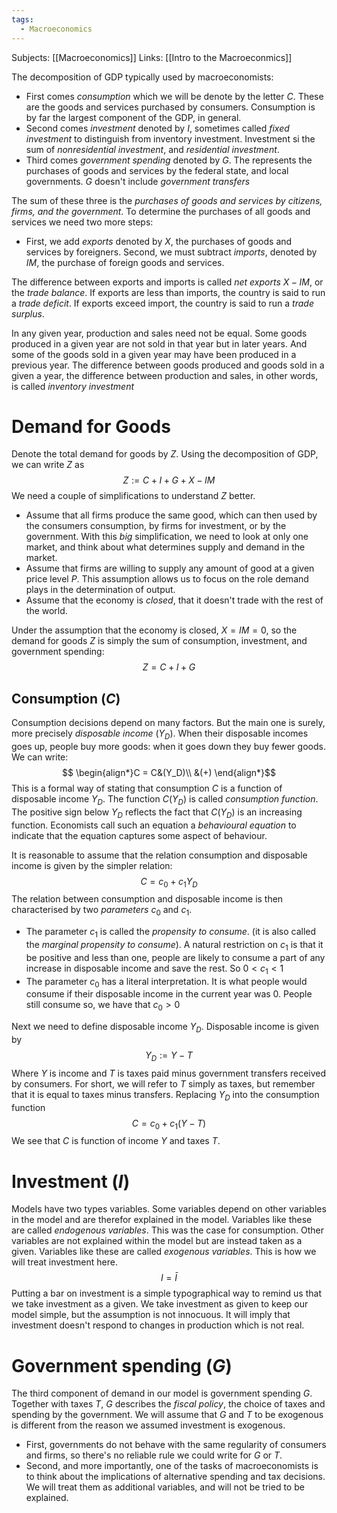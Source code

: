 ```yaml
---
tags:
  - Macroeconomics
---
```

Subjects: [[Macroeconomics]]
Links: [[Intro to the Macroeconmics]]

The decomposition of GDP typically used by macroeconomists:
- First comes *consumption* which we will be denote by the letter $C$. These are the goods and services purchased by consumers. Consumption is by far the largest component of the GDP, in general.
- Second comes *investment* denoted by $I$, sometimes called *fixed investment* to distinguish from inventory investment. Investment si the sum of *nonresidential investment*, and *residential investment*.
- Third comes *government spending* denoted by $G$. The represents the purchases of goods and services by the federal state, and local governments. $G$ doesn't include *government transfers*

The sum of these three is the *purchases of goods and services by citizens, firms, and the government*. To determine the purchases of all goods and services we need two more steps:
- First, we add *exports* denoted by $X$, the purchases of goods and services by foreigners. Second, we must subtract *imports*, denoted by $IM$, the purchase of foreign goods and services. 

The difference between exports and imports is called *net exports* $X- IM$, or the *trade balance*. If exports are less than imports, the country is said to run a *trade deficit*. If exports exceed import, the country is said to run a *trade surplus*.

In any given year, production and sales need not be equal. Some goods produced in a given year are not sold in that year but in later years. And some of the goods sold in a given year may have been produced in a previous year. The difference between goods produced and goods sold in a given a year, the difference between production and sales, in other words, is called *inventory investment*

# Demand for Goods

Denote the total demand for goods by $Z$. Using the decomposition of GDP, we can write $Z$ as $$Z:= C+ I + G+ X-IM$$
We need a couple of simplifications to understand $Z$ better.
- Assume that all firms produce the same good, which can then used by the consumers consumption, by firms for investment, or by the government. With this *big* simplification, we need to look at only one market, and think about what determines supply and demand in the market.
- Assume that firms are willing to supply any amount of good at a given price level $P$. This assumption allows us to focus on the role demand plays in the determination of output.
- Assume that the economy is *closed*, that it doesn't trade with the rest of the world. 

Under the assumption that the economy is closed, $X = IM = 0$, so the demand for goods $Z$ is simply the sum of consumption, investment, and government spending: $$Z = C + I +G$$

## Consumption $(C)$

Consumption decisions depend on many factors. But the main one is surely, more precisely *disposable income* $(Y_D)$. When their disposable incomes goes up, people buy more goods: when it goes down they buy fewer goods. We can write: $$
\begin{align*}C = C&(Y_D)\\ &(+) \end{align*}$$
This is a formal way of stating that consumption $C$ is a function of disposable income $Y_D$. The function $C(Y_D)$ is called *consumption function*. The positive sign below $Y_D$ reflects the fact that $C(Y_D)$ is an increasing function. Economists call such an equation a *behavioural equation* to indicate that the equation captures some aspect of behaviour. 

It is reasonable to assume that the relation consumption and disposable income is given by the simpler relation: $$C = c_0 + c_1 Y_D$$
The relation between consumption and disposable income is then characterised by two *parameters* $c_0$ and $c_1$.
- The parameter $c_1$ is called the *propensity to consume*. (it is also called the *marginal propensity to consume*). A natural restriction on $c_1$ is that it be positive and less than one, people are likely to consume a part of any increase in disposable income and save the rest. So $0<c_1 < 1$
- The parameter $c_0$ has a literal interpretation. It is what people would consume if their disposable income in the current year was $0$. People still consume so, we have that $c_0 > 0$

Next we need to define disposable income $Y_D$. Disposable income is given by $$Y_D := Y - T$$
Where $Y$ is income and $T$ is taxes paid minus government transfers received by consumers. For short, we will refer to $T$ simply as taxes, but remember that it is equal to taxes minus transfers. Replacing $Y_D$ into the consumption function $$C = c_0 + c_1( Y- T)$$
We see that $C$ is function of income $Y$ and taxes $T$. 
# Investment $(I)$

Models have two types variables. Some variables depend on other variables in the model and are therefor explained in the model. Variables like these are called *endogenous variables*. This was the case for consumption. Other variables are not explained within the model but are instead taken as a given. Variables like these are called *exogenous variables*. This is how we will treat investment here. $$ I = \bar I$$
Putting a bar on investment is a simple typographical way to remind us that we take investment as a given. We take investment as given to keep our model simple, but the assumption is not innocuous. It will imply that investment doesn't respond to changes in production which is not real.

# Government spending $(G)$

The third component of demand in our model is government spending $G$. Together with taxes $T$, $G$ describes the *fiscal policy*, the choice of taxes and spending by the government. We will assume that $G$ and $T$ to be exogenous is different from the reason we assumed investment is exogenous. 
- First, governments do not behave with the same regularity of consumers and firms, so there's no reliable rule we could write for $G$ or $T$. 
- Second, and more importantly, one of the tasks of macroeconomists is to think about the implications of alternative spending and tax decisions. We will treat them as additional variables, and will not be tried to be explained. 